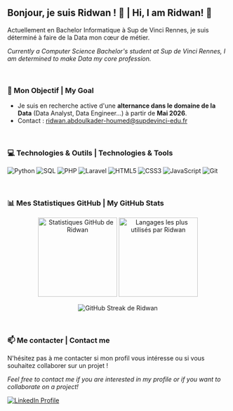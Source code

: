## Bonjour, je suis Ridwan ! 👋 | Hi, I am Ridwan! 👋

Actuellement en Bachelor Informatique à Sup de Vinci Rennes, je suis déterminé à faire de la Data mon cœur de métier.

*Currently a Computer Science Bachelor's student at Sup de Vinci Rennes, I am determined to make Data my core profession.*

<br/>

### 🎯 Mon Objectif | My Goal
* Je suis en recherche active d'une **alternance dans le domaine de la Data** (Data Analyst, Data Engineer...) à partir de **Mai 2026**.
* Contact : [ridwan.abdoulkader-houmed@supdevinci-edu.fr](mailto:ridwan.abdoulkader-houmed@supdevinci-edu.fr)

<br/>

### 💻 Technologies & Outils | Technologies & Tools

<p align="left">
  <img src="https://img.shields.io/badge/Python-3776AB?style=for-the-badge&logo=python&logoColor=white" alt="Python"/>
  <img src="https://img.shields.io/badge/SQL-025E8C?style=for-the-badge&logo=postgresql&logoColor=white" alt="SQL"/>
  <img src="https://img.shields.io/badge/PHP-777BB4?style=for-the-badge&logo=php&logoColor=white" alt="PHP"/>
  <img src="https://img.shields.io/badge/Laravel-FF2D20?style=for-the-badge&logo=laravel&logoColor=white" alt="Laravel"/>
  <img src="https://img.shields.io/badge/HTML5-E34F26?style=for-the-badge&logo=html5&logoColor=white" alt="HTML5"/>
  <img src="https://img.shields.io/badge/CSS3-1572B6?style=for-the-badge&logo=css3&logoColor=white" alt="CSS3"/>
  <img src="https://img.shields.io/badge/JavaScript-F7DF1E?style=for-the-badge&logo=javascript&logoColor=black" alt="JavaScript"/>
  <img src="https://img.shields.io/badge/Git-F05032?style=for-the-badge&logo=git&logoColor=white" alt="Git"/>
</p>

<br/>

### 📊 Mes Statistiques GitHub | My GitHub Stats

<p align="center">
  <img height="180em" src="https://github-readme-stats.vercel.app/api?username=ridwan2006&show_icons=true&theme=dark&icon_color=79ff97&text_color=fff&title_color=79ff97" alt="Statistiques GitHub de Ridwan" />
  
  <img height="180em" src="https://github-readme-stats.vercel.app/api/top-langs/?username=ridwan2006&layout=compact&theme=dark&title_color=79ff97&text_color=fff" alt="Langages les plus utilisés par Ridwan" />
</p>
<p align="center">
  <img src="https://streak-stats.demolab.com/?user=ridwan2006&theme=dark&fire=79ff97&ring=79ff97&currStreakNum=fff&sideNums=fff&sideLabels=fff&dates=fff" alt="GitHub Streak de Ridwan" />
</p>

<br/>

### 📫 Me contacter | Contact me

N'hésitez pas à me contacter si mon profil vous intéresse ou si vous souhaitez collaborer sur un projet !

*Feel free to contact me if you are interested in my profile or if you want to collaborate on a project!*

<p align="left">
  <a href="https://www.linkedin.com/in/ridwan-abdoulkader-houmed/" target="_blank">
    <img src="https://img.shields.io/badge/LinkedIn-0077B5?style=for-the-badge&logo=linkedin&logoColor=white" alt="LinkedIn Profile"/>
  </a>
</p>
